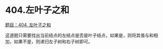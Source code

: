 # 404.左叶子之和

[题目：404. 左叶子之和](https://leetcode.cn/problems/sum-of-left-leaves/)

这道题只需要找出当前结点的左结点是否是叶子结点，如果是，则将其值与和相加，如果不是，则递归左子树和右子树即可。